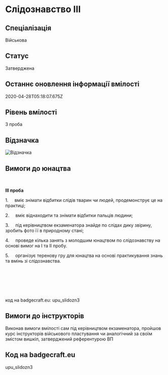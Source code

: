 # Слідознавство ІІІ

## Спеціалізація

Військова

## Статус

Затверджена

## Останнє оновлення інформації вмілості

2020-04-28T05:18:07.675Z

## Рівень вмілості

3 проба

## Відзначка

![Відзначка](../images/Slidoznavstvo_III/______________3.jpg)

## Вимоги до юнацтва

<div><br></div><div><p><b>ІІІ проба</b></p><p>1.&nbsp;&nbsp;&nbsp;&nbsp; вміє знімати відбитки слідів тварин чи людей, продемонструє це на практиці;</p><p>2.&nbsp;&nbsp;&nbsp;&nbsp; вміє віднаходити та знімати відбитки пальців людини;</p><p>3.&nbsp;&nbsp;&nbsp;&nbsp; під керівництвом екзаменатора знайде по слідах дику звірину, зробить фото її в природному стані;</p><p>4.&nbsp;&nbsp;&nbsp;&nbsp; проведе кілька занять з молодшим юнацтвом по слідознавству на основі вимог на І та ІІ пробу.</p><p>5.&nbsp;&nbsp;&nbsp;&nbsp; організує теренову гру для юнацтва на основі практикування знань та вмінь зі слідознавства.</p><p><br></p><p><br></p><p><br></p><p>код на badgecraft.eu: upu_slidozn3<br></p></div>

## Вимоги до інструкторів

Виконав вимоги вмілості сам під керівництвом екзаменатора, пройшов курс інструкторів військового пластування чи аналогічний за своїм змістом вишкіл, затверджений референтурою ВП

## Код на badgecraft.eu

upu_slidozn3